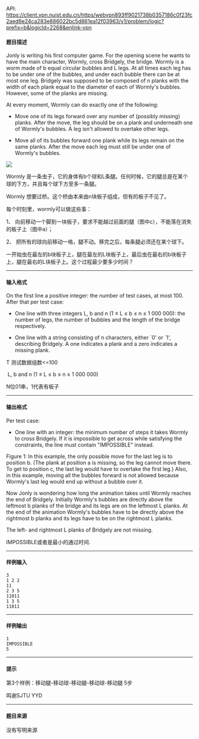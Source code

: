 API: https://client.vpn.nuist.edu.cn/https/webvpn893ff9021738b0357186c0f23fc2aed6e24ca283e886022bc5d861ea12f03963/v1/problem/logic?prefix=b&logicId=2268&enlink-vpn

#### 题目描述

Jonly is writing his first computer game. For the opening scene he wants to have the main character, Wormly, cross Bridgely, the bridge. Wormly is a worm made of b equal circular bubbles and L legs. At all times each leg has to be under one of the bubbles, and under each bubble there can be at most one leg. Bridgely was supposed to be composed of n planks with the width of each plank equal to the diameter of each of Wormly's bubbles. However, some of the planks are missing.

At every moment, Wormly can do exactly one of the following:

*   Move one of its legs forward over any number of (possibly missing) planks. After the move, the leg should be on a plank and underneath one of Wormly's bubbles. A leg isn't allowed to overtake other legs.
    
*   Move all of its bubbles forward one plank while its legs remain on the same planks. After the move each leg must still be under one of Wormly's bubbles.
    

![](http://uva.onlinejudge.org/contests/267-4feed583/images/p9_1.png)

Wormly 是一条虫子，它的身体有b个球和L条腿。任何时候，它的腿总是在某个球的下方，并且每个球下方至多一条腿。

Wormly 想要过桥。这个桥由本来由n块板子组成，但有的板子不见了。

每个时刻里，wormly可以做这些事：

1、 向前移动一个脚到一块板子，要求不能越过前面的腿（图中c），不能落在消失的板子上（图中a）；

2、 把所有的球向前移动一格，腿不动。移完之后，每条腿必须还在某个球下。

一开始虫在最左的b块板子上，腿在最左的L块板子上，最后虫在最右的b块板子上，腿在最右的L块板子上。这个过程最少要多少时间？

---

#### 输入格式

On the first line a positive integer: the number of test cases, at most 100. After that per test case:

*   One line with three integers L, b and n (1 ≤ L ≤ b ≤ n ≤ 1 000 000): the number of legs, the number of bubbles and the length of the bridge respectively.
    
*   One line with a string consisting of n characters, either \`0' or \`1', describing Bridgely. A one indicates a plank and a zero indicates a missing plank.
    

T 测试数据组数<=100

 L, b and n (1 ≤ L ≤ b ≤ n ≤ 1 000 000)

N位01串，1代表有板子

---

#### 输出格式

Per test case:

*   One line with an integer: the minimum number of steps it takes Wormly to cross Bridgely. If it is impossible to get across while satisfying the constraints, the line must contain "IMPOSSIBLE" instead.

Figure 1: In this example, the only possible move for the last leg is to position b. (The plank at position a is missing, so the leg cannot move there. To get to position c, the last leg would have to overtake the first leg.) Also, in this example, moving all the bubbles forward is not allowed because Wormly's last leg would end up without a bubble over it.

Now Jonly is wondering how long the animation takes until Wormly reaches the end of Bridgely. Initially Wormly's bubbles are directly above the leftmost b planks of the bridge and its legs are on the leftmost L planks. At the end of the animation Wormly's bubbles have to be directly above the rightmost b planks and its legs have to be on the rightmost L planks.

The left- and rightmost L planks of Bridgely are not missing.

IMPOSSIBLE或者是最小的通过时间.

---

#### 样例输入
```
3
1 2 2
11
2 3 5
11011
1 3 5
11011

```

---

#### 样例输出
```
1
IMPOSSIBLE
5

```

---

#### 提示

第3个样例：移动腿\-移动球\-移动腿\-移动球\-移动腿 5步

鸣谢SJTU YYD

---

#### 题目来源

没有写明来源